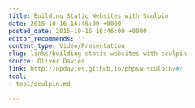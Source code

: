 ```yaml
---
title: Building Static Websites with Sculpin
date: 2015-10-16 16:46:00 +0000
posted_date: 2015-10-16 16:46:00 +0000
editor_recommends: ''
content_type: Video/Presentation
slug: links/building-static-websites-with-sculpin
source: Oliver Davies
link: http://opdavies.github.io/phpsw-sculpin/#/
tool:
- tool/sculpin.md

---
```

